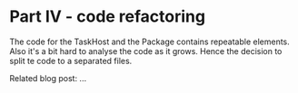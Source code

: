 # Part IV - code refactoring

The code for the TaskHost and the Package contains repeatable elements. Also it's a bit hard to analyse the code as it grows. Hence the decision to split te code to a separated files.

Related blog post: ...